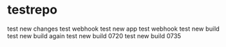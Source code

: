 # testrepo
test new changes
test webhook
test new app
test webhook
test new build
test new build again
test new build 0720
test new build 0735
